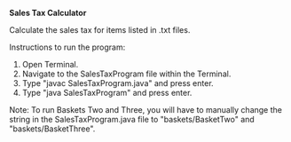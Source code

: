 **Sales Tax Calculator**

Calculate the sales tax for items listed in .txt files.

Instructions to run the program:

1. Open Terminal.
2. Navigate to the SalesTaxProgram file within the Terminal.
3. Type "javac SalesTaxProgram.java" and press enter.
4. Type "java SalesTaxProgram" and press enter.

Note: To run Baskets Two and Three, you will have to manually change the string in the SalesTaxProgram.java file to "baskets/BasketTwo" and "baskets/BasketThree".


